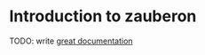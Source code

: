 # Introduction to zauberon

TODO: write [great documentation](http://jacobian.org/writing/what-to-write/)

